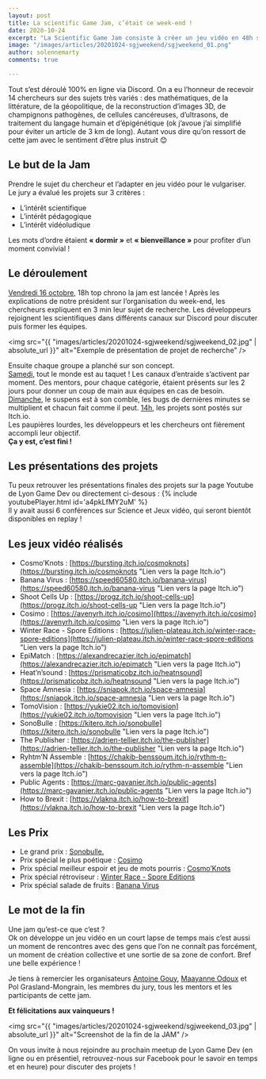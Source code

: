 ```yaml
---
layout: post
title: La scientific Game Jam, c’était ce week-end !
date: 2020-10-24
excerpt: "La Scientific Game Jam consiste à créer un jeu vidéo en 48h sur un thème scientifique."
image: "/images/articles/20201024-sgjweekend/sgjweekend_01.png"
author: solennemarty
comments: true

---
```

 Tout s’est déroulé 100% en ligne via Discord. On a eu l’honneur de recevoir 14 chercheurs sur des sujets très variés : des mathématiques, de la littérature, de la géopolitique, de la reconstruction d’images 3D, de champignons pathogènes, de cellules cancéreuses, d’ultrasons, de traitement du langage humain et d’épigénétique (ok j’avoue j’ai simplifié pour éviter un article de 3 km de long). Autant vous dire qu’on ressort de cette jam avec le sentiment d’être plus instruit 😊
 
## Le but de la Jam
Prendre le sujet du chercheur et l’adapter en jeu vidéo pour le vulgariser.  
Le jury a évalué les projets sur 3 critères :
  * L’intérêt scientifique
  * L’intérêt pédagogique
  * L’intérêt vidéoludique  

Les mots d’ordre étaient **« dormir »** et **« bienveillance »** pour profiter d’un moment convivial !
 
## Le déroulement
<ins>Vendredi 16 octobre,</ins> 18h top chrono la jam est lancée ! Après les explications de notre président sur l’organisation du week-end, les chercheurs expliquent en 3 min leur sujet de recherche. Les développeurs rejoignent les scientifiques dans différents canaux sur Discord pour discuter puis former les équipes.

<span class="image fit"><img src="{{ "images/articles/20201024-sgjweekend/sgjweekend_02.jpg" | absolute_url }}" alt="Exemple de présentation de projet de recherche" /></span>
 
Ensuite chaque groupe a planché sur son concept.  
<ins>Samedi,</ins> tout le monde est au taquet ! Les canaux d’entraide s’activent par moment. Des mentors, pour chaque catégorie, étaient présents sur les 2 jours pour donner un coup de main aux équipes en cas de besoin.  
<ins>Dimanche,</ins> le suspens est à son comble, les bugs de dernières minutes se multiplient et chacun fait comme il peut. 
<ins>14h</ins>, les projets sont postés sur Itch.io.  
Les paupières lourdes, les développeurs et les chercheurs ont fièrement accompli leur objectif.  
**Ça y est, c’est fini !**
 
## Les présentations des projets
Tu peux retrouver les présentations finales des projets sur la page Youtube de Lyon Game Dev ou directement ci-desous :
{% include youtubePlayer.html id='a4pkLfMY2uM' %}  
Il y avait aussi 6 conférences sur Science et Jeux vidéo, qui seront bientôt disponibles en replay !

## Les jeux vidéo réalisés
  - Cosmo’Knots : [https://bursting.itch.io/cosmoknots](https://bursting.itch.io/cosmoknots "Lien vers la page Itch.io")
  - Banana Virus : [https://speed60580.itch.io/banana-virus](https://speed60580.itch.io/banana-virus "Lien vers la page Itch.io")
  - Shoot Cells Up : [https://progz.itch.io/shoot-cells-up](https://progz.itch.io/shoot-cells-up "Lien vers la page Itch.io")
  - Cosimo : [https://avenyrh.itch.io/cosimo](https://avenyrh.itch.io/cosimo](https://avenyrh.itch.io/cosimo "Lien vers la page Itch.io")
  - Winter Race - Spore Editions : [https://julien-plateau.itch.io/winter-race-spore-editions](https://julien-plateau.itch.io/winter-race-spore-editions "Lien vers la page Itch.io")
  - EpiMatch : [https://alexandrecazier.itch.io/epimatch](https://alexandrecazier.itch.io/epimatch "Lien vers la page Itch.io")
  - Heat’n’sound : [https://prismaticobz.itch.io/heatnsound](https://prismaticobz.itch.io/heatnsound "Lien vers la page Itch.io")
  - Space Amnesia : [https://sniapok.itch.io/space-amnesia](https://sniapok.itch.io/space-amnesia "Lien vers la page Itch.io")
  - TomoVision : [https://yukie02.itch.io/tomovision](https://yukie02.itch.io/tomovision "Lien vers la page Itch.io")
  - SonoBulle : [https://kitero.itch.io/sonobulle](https://kitero.itch.io/sonobulle "Lien vers la page Itch.io")
  - The Publisher : [https://adrien-tellier.itch.io/the-publisher](https://adrien-tellier.itch.io/the-publisher "Lien vers la page Itch.io")
  - Ryhtm’N Assemble : [https://chakib-benssoum.itch.io/rythm-n-assemble](https://chakib-benssoum.itch.io/rythm-n-assemble "Lien vers la page Itch.io")
  - Public Agents : [https://marc-gavanier.itch.io/public-agents](https://marc-gavanier.itch.io/public-agents "Lien vers la page Itch.io")
  - How to Brexit : [https://vlakna.itch.io/how-to-brexit](https://vlakna.itch.io/how-to-brexit "Lien vers la page Itch.io")
 
## Les Prix
  - Le grand prix : [Sonobulle.](https://kitero.itch.io/sonobulle "Lien vers la page Itch.io")
  - Prix spécial le plus poétique : [Cosimo](https://avenyrh.itch.io/cosimo "Lien vers la page Itch.io")
  - Prix spécial meilleur espoir et jeu de mots pourris : [Cosmo’Knots](https://bursting.itch.io/cosmoknots "Lien vers la page Itch.io")
  - Prix spécial rétroviseur : [Winter Race - Spore Editions](https://julien-plateau.itch.io/winter-race-spore-editions "Lien vers la page Itch.io")
  - Prix spécial salade de fruits : [Banana Virus](https://speed60580.itch.io/banana-virus "Lien vers la page Itch.io")


## Le mot de la fin
Une jam qu’est-ce que c’est ?  
Ok on développe un jeu vidéo en un court lapse de temps mais c’est aussi un moment de rencontres avec des gens que l’on ne connaît pas forcément, un moment de création collective et une sortie de sa zone de confort. 
Bref une belle expérience !

Je tiens à remercier les organisateurs [Antoine Gouy]({{site.data.linkedin.antoinegouy}} "Lien vers son profil Linkedin"), [Maayanne Odoux]({{site.data.linkedin.maayaneodoux}} "Lien vers son profil Linkedin") et Pol Grasland-Mongrain, les membres du jury, tous les mentors et les participants de cette jam. 

**Et félicitations aux vainqueurs !**

<span class="image fit"><img src="{{ "images/articles/20201024-sgjweekend/sgjweekend_03.jpg" | absolute_url }}" alt="Screenshot de la fin de la JAM" /></span>

On vous invite à nous rejoindre au prochain meetup de Lyon Game Dev (en ligne ou en présentiel, retrouvez-nous sur Facebook pour le savoir en temps et en heure) pour discuter des projets !
 
 
